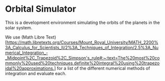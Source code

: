 # Orbital Simulator

This is a development environment simulating the orbits of the planets in the solar system.

We use (Math Libre Text)[https://math.libretexts.org/Courses/Mount_Royal_University/MATH_2200%3A_Calculus_for_Scientists_II/2%3A_Techniques_of_Integration/2.5%3A_Numerical_Integration_-_Midpoint%2C_Trapezoid%2C_Simpson's_rule#:~:text=The%20most%20commonly%20used%20techniques,definite%20integral%20using%20trapezoidal%20approximations.] for a list of the different numerical methods of integration and evaluate each.
